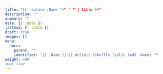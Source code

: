 ```yaml
---
title: "{{ replace .Name "-" " " | title }}"
description: ""
summary: ""
date: {{ .Date }}
lastmod: {{ .Date }}
draft: true
images: []
menu:
  docs:
    parent: ""
    identifier: "{{ .Name }}-{{ delimit (shuffle (split (md5 .Name) "" )) "" }}"
weight: 999
toc: true
---
```

